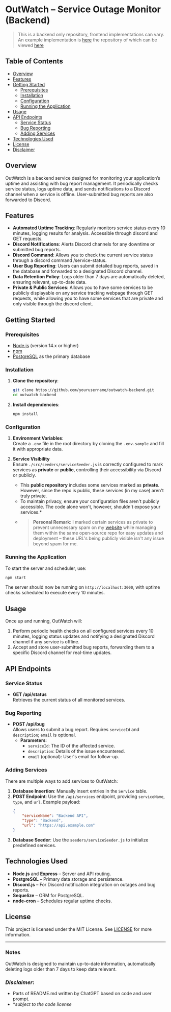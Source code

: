 # OutWatch – Service Outage Monitor (Backend)

> This is a backend only repository, frontend implementations can vary. An example implementation
> is [here](https://vijitdua.com/projects/#info) the repository of which can be
> viewed [here](https://github.com/vijitdua/vijitdua.com)

## Table of Contents

- [Overview](#overview)
- [Features](#features)
- [Getting Started](#getting-started)
    - [Prerequisites](#prerequisites)
    - [Installation](#installation)
    - [Configuration](#configuration)
    - [Running the Application](#running-the-application)
- [Usage](#usage)
- [API Endpoints](#api-endpoints)
    - [Service Status](#service-status)
    - [Bug Reporting](#bug-reporting)
    - [Adding Services](#adding-services)
- [Technologies Used](#technologies-used)
- [License](#license)
- [Disclaimer](#disclaimer)

## Overview

OutWatch is a backend service designed for monitoring your application’s uptime and assisting with bug report
management. It periodically checks service status, logs uptime data, and sends notifications to a Discord channel when a
service is offline. User-submitted bug reports are also forwarded to Discord.

## Features

- **Automated Uptime Tracking**: Regularly monitors service status every 10 minutes, logging results for analysis.
  Accessible through discord and GET requests.
- **Discord Notifications**: Alerts Discord channels for any downtime or submitted bug reports.
- **Discord Command**: Allows you to check the current service status through a discord command /service-status.
- **User Bug Reporting**: Users can submit detailed bug reports, saved in the database and forwarded to a designated
  Discord channel.
- **Data Retention Policy**: Logs older than 7 days are automatically deleted, ensuring relevant, up-to-date data.
- **Private & Public Services**: Allows you to have some services to be publicly displayable on any service tracking
  webpage through GET requests, while allowing you to have some services that are private and only visible through the
  discord client.

## Getting Started

### Prerequisites

- [Node.js](https://nodejs.org/en/) (version 14.x or higher)
- [npm](https://www.npmjs.com/get-npm)
- [PostgreSQL](https://www.postgresql.org/) as the primary database

### Installation

1. **Clone the repository**:
   ```bash
   git clone https://github.com/yourusername/outwatch-backend.git
   cd outwatch-backend
   ```
2. **Install dependencies**:
   ```bash
   npm install
   ```

### Configuration

1. **Environment Variables**:  
   Create a `.env` file in the root directory by cloning the `.env.sample` and fill it with appropriate data.
2. **Service Visibility**  
   Ensure `./src/seeders/serviceSeeder.js` is correctly configured to mark services as **private** or **public**, controlling their accessibility via Discord or publicly.

    - This **public repository** includes some services marked as **private**. However, since the repo is public, these services (in my case) aren't truly private.
    - To maintain privacy, ensure your configuration files aren't publicly accessible. The code alone won't, however, shouldn't expose your services.* 
    - > **Personal Remark**: I marked certain services as private to prevent unnecessary spam on my [website](https://vijitdua.com/projects#status) while managing them within the same open-source repo for easy updates and deployment – these URL's being publicly visible isn't any issue beyond spam for me.

### Running the Application

To start the server and scheduler, use:

```bash
npm start
```

The server should now be running on `http://localhost:3000`, with uptime checks scheduled to execute every 10 minutes.

## Usage

Once up and running, OutWatch will:

1. Perform periodic health checks on all configured services every 10 minutes, logging status updates and notifying a
   designated Discord channel if any service is offline.
2. Accept and store user-submitted bug reports, forwarding them to a specific Discord channel for real-time updates.

## API Endpoints

### Service Status

- **GET /api/status**  
  Retrieves the current status of all monitored services.

### Bug Reporting

- **POST /api/bug**  
  Allows users to submit a bug report. Requires `serviceId` and `description`; `email` is optional.
    - **Parameters**:
        - `serviceId`: The ID of the affected service.
        - `description`: Details of the issue encountered.
        - `email` (optional): User's email for follow-up.

### Adding Services

There are multiple ways to add services to OutWatch:

1. **Database Insertion**: Manually insert entries in the `Service` table.
2. **POST Endpoint**: Use the `/api/services` endpoint, providing `serviceName`, `type`, and `url`. Example payload:
   ```json
   {
       "serviceName": "Backend API",
       "type": "Backend",
       "url": "https://api.example.com"
   }
   ```
3. **Database Seeder**: Use the `seeders/serviceSeeder.js` to initialize predefined services.

## Technologies Used

- **Node.js** and **Express** – Server and API routing.
- **PostgreSQL** – Primary data storage and persistence.
- **Discord.js** – For Discord notification integration on outages and bug reports.
- **Sequelize** – ORM for PostgreSQL.
- **node-cron** – Schedules regular uptime checks.

## License

This project is licensed under the MIT License. See [LICENSE](LICENSE) for more information.

---

### Notes

OutWatch is designed to maintain up-to-date information, automatically deleting logs older than 7 days to keep data
relevant.

### *Disclaimer*:

- Parts of README.md written by ChatGPT based on code and user prompt.
- *_subject to the code license_
